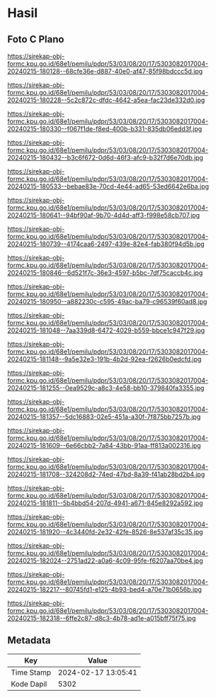 # Hasil

## Foto C Plano

https://sirekap-obj-formc.kpu.go.id/68e1/pemilu/pdpr/53/03/08/20/17/5303082017004-20240215-180128--68cfe36e-d887-40e0-af47-85f98bdccc5d.jpg

https://sirekap-obj-formc.kpu.go.id/68e1/pemilu/pdpr/53/03/08/20/17/5303082017004-20240215-180228--5c2c872c-dfdc-4642-a5ea-fac23de332d0.jpg

https://sirekap-obj-formc.kpu.go.id/68e1/pemilu/pdpr/53/03/08/20/17/5303082017004-20240215-180330--f067f1de-f8ed-400b-b331-835db06edd3f.jpg

https://sirekap-obj-formc.kpu.go.id/68e1/pemilu/pdpr/53/03/08/20/17/5303082017004-20240215-180432--b3c6f672-0d6d-46f3-afc9-b32f7d6e70db.jpg

https://sirekap-obj-formc.kpu.go.id/68e1/pemilu/pdpr/53/03/08/20/17/5303082017004-20240215-180533--bebae83e-70cd-4e44-ad65-53ed6642e6ba.jpg

https://sirekap-obj-formc.kpu.go.id/68e1/pemilu/pdpr/53/03/08/20/17/5303082017004-20240215-180641--94bf90af-9b70-4d4d-aff3-f998e58cb707.jpg

https://sirekap-obj-formc.kpu.go.id/68e1/pemilu/pdpr/53/03/08/20/17/5303082017004-20240215-180739--4174caa6-2497-439e-82e4-fab380f94d5b.jpg

https://sirekap-obj-formc.kpu.go.id/68e1/pemilu/pdpr/53/03/08/20/17/5303082017004-20240215-180846--6d521f7c-36e3-4597-b5bc-7df75caccb4c.jpg

https://sirekap-obj-formc.kpu.go.id/68e1/pemilu/pdpr/53/03/08/20/17/5303082017004-20240215-180950--a882230c-c595-49ac-ba79-c96539f60ad8.jpg

https://sirekap-obj-formc.kpu.go.id/68e1/pemilu/pdpr/53/03/08/20/17/5303082017004-20240215-181048--7aa339d8-6472-4029-b559-bbce1c947f29.jpg

https://sirekap-obj-formc.kpu.go.id/68e1/pemilu/pdpr/53/03/08/20/17/5303082017004-20240215-181148--9a5e32e3-191b-4b2d-92ea-f2626b0edcfd.jpg

https://sirekap-obj-formc.kpu.go.id/68e1/pemilu/pdpr/53/03/08/20/17/5303082017004-20240215-181255--0ea9529c-a8c3-4e58-bb10-379840fa3355.jpg

https://sirekap-obj-formc.kpu.go.id/68e1/pemilu/pdpr/53/03/08/20/17/5303082017004-20240215-181357--5dc16883-02e5-451a-a30f-7f875bb7257b.jpg

https://sirekap-obj-formc.kpu.go.id/68e1/pemilu/pdpr/53/03/08/20/17/5303082017004-20240215-181609--6e66cbb2-7a84-43bb-91aa-ff813a002316.jpg

https://sirekap-obj-formc.kpu.go.id/68e1/pemilu/pdpr/53/03/08/20/17/5303082017004-20240215-181708--324208d2-74ed-47bd-8a39-f41ab28bd2b4.jpg

https://sirekap-obj-formc.kpu.go.id/68e1/pemilu/pdpr/53/03/08/20/17/5303082017004-20240215-181811--5b4bbd54-207d-4941-a671-845e8292a592.jpg

https://sirekap-obj-formc.kpu.go.id/68e1/pemilu/pdpr/53/03/08/20/17/5303082017004-20240215-181920--4c3440fd-2e32-42fe-8526-8e537af35c35.jpg

https://sirekap-obj-formc.kpu.go.id/68e1/pemilu/pdpr/53/03/08/20/17/5303082017004-20240215-182024--2751ad22-a0a6-4c09-95fe-f6207aa70be4.jpg

https://sirekap-obj-formc.kpu.go.id/68e1/pemilu/pdpr/53/03/08/20/17/5303082017004-20240215-182217--80745fd1-e125-4b93-bed4-a70e71b0656b.jpg

https://sirekap-obj-formc.kpu.go.id/68e1/pemilu/pdpr/53/03/08/20/17/5303082017004-20240215-182318--6ffe2c87-d8c3-4b78-ad1e-a015bff75f75.jpg


## Metadata

| Key        | Value               |
| ---------- | ------------------- |
| Time Stamp | 2024-02-17 13:05:41 |
| Kode Dapil | 5302                |



